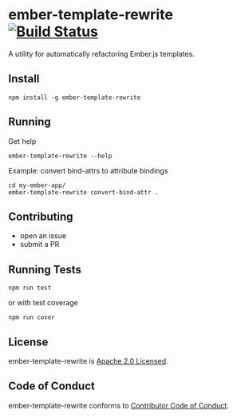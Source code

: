 # ember-template-rewrite [![Build Status][travis-badge]][travis-badge-url]

A utility for automatically refactoring Ember.js templates.

## Install

```
npm install -g ember-template-rewrite
```

## Running

Get help

```
ember-template-rewrite --help
```

Example: convert bind-attrs to attribute bindings

```
cd my-ember-app/
ember-template-rewrite convert-bind-attr .
```

## Contributing

- open an issue
- submit a PR

## Running Tests

```
npm run test
```

or with test coverage

```
npm run cover
```

## License

ember-template-rewrite is [Apache 2.0 Licensed](LICENSE.md).

## Code of Conduct

ember-template-rewrite conforms to [Contributor Code of Conduct](code-of-conduct.md).

[travis-badge]: https://travis-ci.org/q2ebanking/ember-template-rewrite.svg?branch=master
[travis-badge-url]: https://travis-ci.org/q2ebanking/ember-template-rewrite
